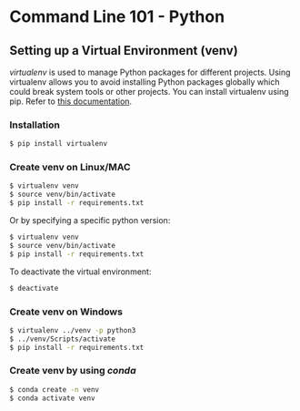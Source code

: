 # Command Line 101 - Python

## Setting up a Virtual Environment (venv)

_virtualenv_ is used to manage Python packages for different projects. Using virtualenv allows you to avoid installing Python packages globally which could break system tools or other projects. You can install virtualenv using pip. Refer to [this documentation](https://packaging.python.org/guides/installing-using-pip-and-virtual-environments/).

### Installation
```bash  
$ pip install virtualenv
```
### Create venv on Linux/MAC
```bash   
$ virtualenv venv 
$ source venv/bin/activate 
$ pip install -r requirements.txt
```
Or by specifying a specific python version:
```bash   
$ virtualenv venv 
$ source venv/bin/activate 
$ pip install -r requirements.txt
```
To deactivate the virtual environment:
```bash   
$ deactivate
```
### Create venv on Windows
```bash
$ virtualenv ../venv -p python3
$ ../venv/Scripts/activate
$ pip install -r requirements.txt
```
### Create venv by using *conda*
```bash
$ conda create -n venv          
$ conda activate venv   
```
